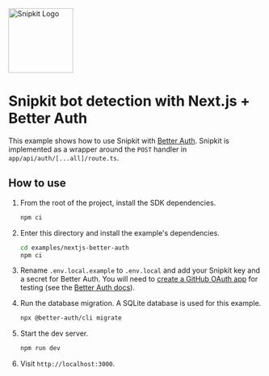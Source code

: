 <a href="https://snipkit.khulnasoft.com" target="_snipkit-home">
  <picture>
    <source media="(prefers-color-scheme: dark)" srcset="https://snipkit.khulnasoft.com/logo/snipkit-dark-lockup-voyage-horizontal.svg">
    <img src="https://snipkit.khulnasoft.com/logo/snipkit-light-lockup-voyage-horizontal.svg" alt="Snipkit Logo" height="128" width="auto">
  </picture>
</a>

# Snipkit bot detection with Next.js + Better Auth

This example shows how to use Snipkit with [Better
Auth](https://www.better-auth.com). Snipkit is implemented as a wrapper around
the `POST` handler in `app/api/auth/[...all]/route.ts`.

## How to use

1. From the root of the project, install the SDK dependencies.

   ```bash
   npm ci
   ```

2. Enter this directory and install the example's dependencies.

   ```bash
   cd examples/nextjs-better-auth
   npm ci
   ```

3. Rename `.env.local.example` to `.env.local` and add your Snipkit key and a
   secret for Better Auth. You will need to [create a GitHub OAuth
   app](https://github.com/settings/applications) for testing (see the [Better
   Auth docs](https://www.better-auth.com/docs/authentication/github)).

4. Run the database migration. A SQLite database is used for this example.

   ```bash
   npx @better-auth/cli migrate
   ```

5. Start the dev server.

   ```bash
   npm run dev
   ```

6. Visit `http://localhost:3000`.
